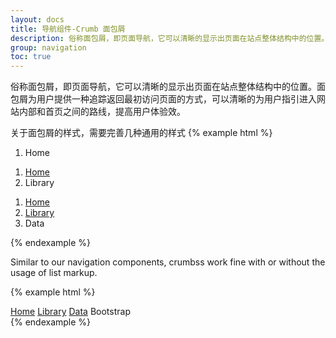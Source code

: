 ```yaml
---
layout: docs
title: 导航组件-Crumb 面包屑
description: 俗称面包屑，即页面导航，它可以清晰的显示出页面在站点整体结构中的位置。面包屑为用户提供一种追踪返回最初访问页面的方式，可以清晰的为用户指引进入网站内部和首页之间的路线，提高用户体验效。
group: navigation
toc: true
---
```


俗称面包屑，即页面导航，它可以清晰的显示出页面在站点整体结构中的位置。面包屑为用户提供一种追踪返回最初访问页面的方式，可以清晰的为用户指引进入网站内部和首页之间的路线，提高用户体验效。

关于面包屑的样式，需要完善几种通用的样式
{% example html %}
<ol class="crumbs">
  <li class="crumbs-item active">Home</li>
</ol>
<ol class="crumbs">
  <li class="crumbs-item"><a href="#">Home</a></li>
  <li class="crumbs-item active">Library</li>
</ol>
<ol class="crumbs">
  <li class="crumbs-item"><a href="#">Home</a></li>
  <li class="crumbs-item"><a href="#">Library</a></li>
  <li class="crumbs-item active">Data</li>
</ol>
{% endexample %}

Similar to our navigation components, crumbss work fine with or without the usage of list markup.

{% example html %}
<nav class="crumbs">
  <a class="crumbs-item" href="#">Home</a>
  <a class="crumbs-item" href="#">Library</a>
  <a class="crumbs-item" href="#">Data</a>
  <span class="crumbs-item active">Bootstrap</span>
</nav>
{% endexample %}
